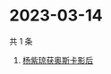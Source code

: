 # 2023-03-14

共 1 条

<!-- BEGIN -->
<!-- 最后更新时间 Tue Mar 14 2023 07:03:52 GMT+0800 (China Standard Time) -->

1. [杨紫琼获奥斯卡影后](https://www.zhihu.com/search?q=杨紫琼获奥斯卡影后)

<!-- END -->

